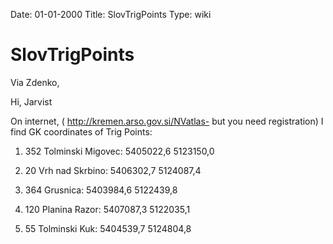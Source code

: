 Date: 01-01-2000
Title: SlovTrigPoints
Type: wiki


SlovTrigPoints 
==============





Via Zdenko,

Hi, Jarvist

On internet, ( <http://kremen.arso.gov.si/NVatlas-> but you need
registration) I find GK coordinates of Trig Points:





1.  352 Tolminski Migovec: 5405022,6 5123150,0
    

    

2.  20 Vrh nad Skrbino: 5406302,7 5124087,4
    

    

3.  364 Grusnica: 5403984,6 5122439,8
    

    

4.  120 Planina Razor: 5407087,3 5122035,1
    

    

5.  55 Tolminski Kuk: 5404539,7 5124804,8








